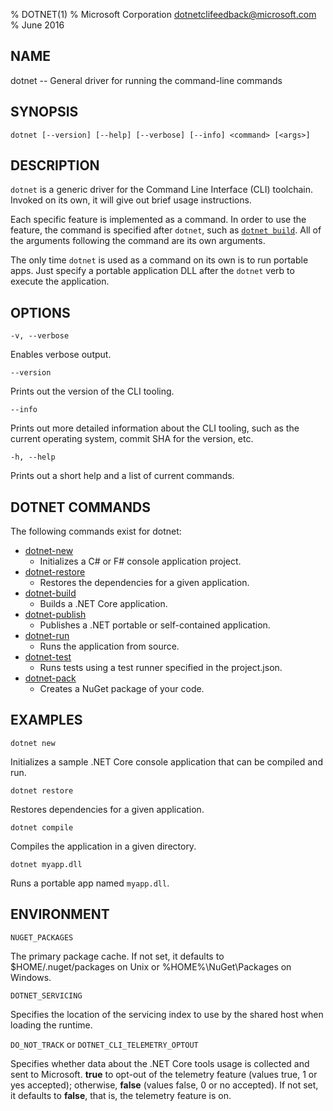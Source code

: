 % DOTNET(1)
% Microsoft Corporation dotnetclifeedback@microsoft.com
% June 2016

## NAME

dotnet -- General driver for running the command-line commands

## SYNOPSIS

`dotnet [--version] [--help] [--verbose] [--info] <command> [<args>]`

## DESCRIPTION
`dotnet` is a generic driver for the Command Line Interface (CLI) toolchain. Invoked on its own, it will give out brief usage instructions. 

Each specific feature is implemented as a command. In order to use the feature, the command is specified after `dotnet`, such as [`dotnet build`](https://aka.ms/dotnet-build). All of the arguments following the command are its own arguments. 

The only time `dotnet` is used as a command on its own is to run portable apps. Just specify a portable application DLL after the `dotnet` verb to execute the application.    


## OPTIONS
`-v, --verbose`

Enables verbose output.

`--version`

Prints out the version of the CLI tooling.

`--info`

Prints out more detailed information about the CLI tooling, such as the current operating system, commit SHA for the version, etc. 

`-h, --help`

Prints out a short help and a list of current commands. 

## DOTNET COMMANDS

The following commands exist for dotnet:

* [dotnet-new](https://aka.ms/dotnet-new)
   * Initializes a C# or F# console application project.
* [dotnet-restore](https://aka.ms/dotnet-restore)
  * Restores the dependencies for a given application. 
* [dotnet-build](https://aka.ms/dotnet-build)
  * Builds a .NET Core application.
* [dotnet-publish](https://aka.ms/dotnet-publish)
   * Publishes a .NET portable or self-contained application.
* [dotnet-run](https://aka.ms/dotnet-run)
   * Runs the application from source.
* [dotnet-test](https://aka.ms/dotnet-test)
   * Runs tests using a test runner specified in the project.json.
* [dotnet-pack](https://aka.ms/dotnet-pack)
   * Creates a NuGet package of your code.

## EXAMPLES

`dotnet new`

Initializes a sample .NET Core console application that can be compiled and run.

`dotnet restore`

Restores dependencies for a given application. 

`dotnet compile`

Compiles the application in a given directory. 

`dotnet myapp.dll`

Runs a portable app named `myapp.dll`. 

## ENVIRONMENT 

`NUGET_PACKAGES`

The primary package cache. If not set, it defaults to $HOME/.nuget/packages on Unix or %HOME%\NuGet\Packages on Windows.

`DOTNET_SERVICING`

Specifies the location of the servicing index to use by the shared host when loading the runtime.

`DO_NOT_TRACK` or `DOTNET_CLI_TELEMETRY_OPTOUT`

Specifies whether data about the .NET Core tools usage is collected and sent to Microsoft. **true** to opt-out of the telemetry feature (values true, 1 or yes accepted); otherwise, **false** (values false, 0 or no accepted). If not set, it defaults to **false**, that is, the telemetry feature is on.
